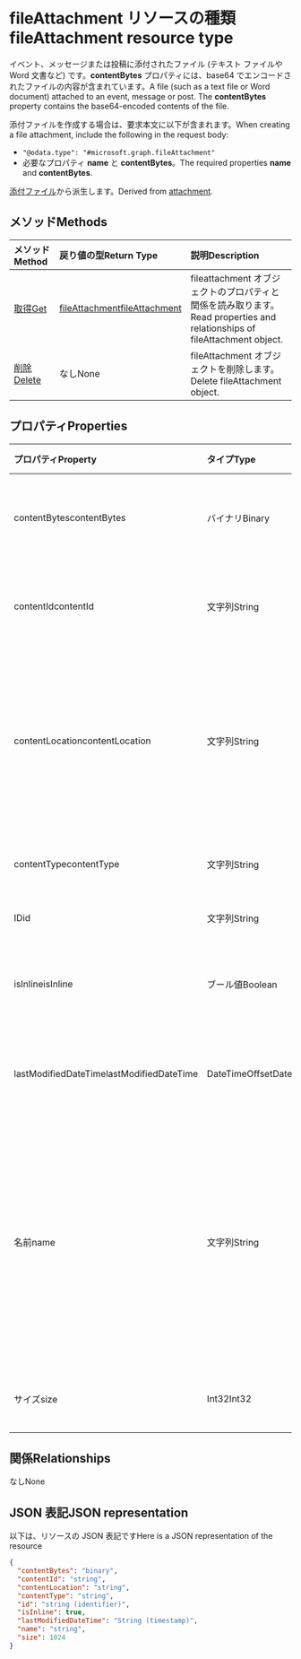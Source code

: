 # <a name="fileattachment-resource-type"></a><span data-ttu-id="2c923-101">fileAttachment リソースの種類</span><span class="sxs-lookup"><span data-stu-id="2c923-101">fileAttachment resource type</span></span>

<span data-ttu-id="2c923-p101">イベント、メッセージまたは投稿に添付されたファイル (テキスト ファイルや Word 文書など) です。**contentBytes** プロパティには、base64 でエンコードされたファイルの内容が含まれています。</span><span class="sxs-lookup"><span data-stu-id="2c923-p101">A file (such as a text file or Word document) attached to an event, message or post. The  **contentBytes** property contains the base64-encoded contents of the file.</span></span>  

<span data-ttu-id="2c923-104">添付ファイルを作成する場合は、要求本文に以下が含まれます。</span><span class="sxs-lookup"><span data-stu-id="2c923-104">When creating a file attachment, include the following in the request body:</span></span>

* `"@odata.type": "#microsoft.graph.fileAttachment"`
* <span data-ttu-id="2c923-105">必要なプロパティ **name** と **contentBytes**。</span><span class="sxs-lookup"><span data-stu-id="2c923-105">The required properties **name** and **contentBytes**.</span></span>

<span data-ttu-id="2c923-106">[添付ファイル](attachment.md)から派生します。</span><span class="sxs-lookup"><span data-stu-id="2c923-106">Derived from [attachment](attachment.md).</span></span>

## <a name="methods"></a><span data-ttu-id="2c923-107">メソッド</span><span class="sxs-lookup"><span data-stu-id="2c923-107">Methods</span></span>

| <span data-ttu-id="2c923-108">メソッド</span><span class="sxs-lookup"><span data-stu-id="2c923-108">Method</span></span>       | <span data-ttu-id="2c923-109">戻り値の型</span><span class="sxs-lookup"><span data-stu-id="2c923-109">Return Type</span></span>  |<span data-ttu-id="2c923-110">説明</span><span class="sxs-lookup"><span data-stu-id="2c923-110">Description</span></span>|
|:---------------|:--------|:----------|
|[<span data-ttu-id="2c923-111">取得</span><span class="sxs-lookup"><span data-stu-id="2c923-111">Get</span></span>](../api/attachment_get.md) | [<span data-ttu-id="2c923-112">fileAttachment</span><span class="sxs-lookup"><span data-stu-id="2c923-112">fileAttachment</span></span>](fileattachment.md) |<span data-ttu-id="2c923-113">fileattachment オブジェクトのプロパティと関係を読み取ります。</span><span class="sxs-lookup"><span data-stu-id="2c923-113">Read properties and relationships of fileAttachment object.</span></span>|
|[<span data-ttu-id="2c923-114">削除</span><span class="sxs-lookup"><span data-stu-id="2c923-114">Delete</span></span>](../api/attachment_delete.md) | <span data-ttu-id="2c923-115">なし</span><span class="sxs-lookup"><span data-stu-id="2c923-115">None</span></span> |<span data-ttu-id="2c923-116">fileAttachment オブジェクトを削除します。</span><span class="sxs-lookup"><span data-stu-id="2c923-116">Delete fileAttachment object.</span></span> |

## <a name="properties"></a><span data-ttu-id="2c923-117">プロパティ</span><span class="sxs-lookup"><span data-stu-id="2c923-117">Properties</span></span>
| <span data-ttu-id="2c923-118">プロパティ</span><span class="sxs-lookup"><span data-stu-id="2c923-118">Property</span></span>     | <span data-ttu-id="2c923-119">タイプ</span><span class="sxs-lookup"><span data-stu-id="2c923-119">Type</span></span>   |<span data-ttu-id="2c923-120">説明</span><span class="sxs-lookup"><span data-stu-id="2c923-120">Description</span></span>|
|:---------------|:--------|:----------|
|<span data-ttu-id="2c923-121">contentBytes</span><span class="sxs-lookup"><span data-stu-id="2c923-121">contentBytes</span></span>|<span data-ttu-id="2c923-122">バイナリ</span><span class="sxs-lookup"><span data-stu-id="2c923-122">Binary</span></span>|<span data-ttu-id="2c923-123">base64 でエンコードされたファイルの内容。</span><span class="sxs-lookup"><span data-stu-id="2c923-123">The base64-encoded contents of the file.</span></span>|
|<span data-ttu-id="2c923-124">contentId</span><span class="sxs-lookup"><span data-stu-id="2c923-124">contentId</span></span>|<span data-ttu-id="2c923-125">文字列</span><span class="sxs-lookup"><span data-stu-id="2c923-125">String</span></span>|<span data-ttu-id="2c923-126">Exchange ストア内の添付ファイルの ID。</span><span class="sxs-lookup"><span data-stu-id="2c923-126">The ID of the attachment in the Exchange store.</span></span>|
|<span data-ttu-id="2c923-127">contentLocation</span><span class="sxs-lookup"><span data-stu-id="2c923-127">contentLocation</span></span>|<span data-ttu-id="2c923-128">文字列</span><span class="sxs-lookup"><span data-stu-id="2c923-128">String</span></span>|<span data-ttu-id="2c923-129">添付ファイルのコンテンツの場所に対応する Uniform Resource Identifier (URI)。</span><span class="sxs-lookup"><span data-stu-id="2c923-129">The Uniform Resource Identifier (URI) that corresponds to the location of the content of the attachment.</span></span>|
|<span data-ttu-id="2c923-130">contentType</span><span class="sxs-lookup"><span data-stu-id="2c923-130">contentType</span></span>|<span data-ttu-id="2c923-131">文字列</span><span class="sxs-lookup"><span data-stu-id="2c923-131">String</span></span>|<span data-ttu-id="2c923-132">添付ファイルのコンテンツ タイプ。</span><span class="sxs-lookup"><span data-stu-id="2c923-132">The content type of the attachment.</span></span>|
|<span data-ttu-id="2c923-133">ID</span><span class="sxs-lookup"><span data-stu-id="2c923-133">id</span></span>|<span data-ttu-id="2c923-134">文字列</span><span class="sxs-lookup"><span data-stu-id="2c923-134">String</span></span>|<span data-ttu-id="2c923-135">添付ファイル ID。</span><span class="sxs-lookup"><span data-stu-id="2c923-135">The attachment ID.</span></span>|
|<span data-ttu-id="2c923-136">isInline</span><span class="sxs-lookup"><span data-stu-id="2c923-136">isInline</span></span>|<span data-ttu-id="2c923-137">ブール値</span><span class="sxs-lookup"><span data-stu-id="2c923-137">Boolean</span></span>|<span data-ttu-id="2c923-138">インライン添付ファイルの場合、true に設定します。</span><span class="sxs-lookup"><span data-stu-id="2c923-138">Set to true if this is an inline attachment.</span></span>|
|<span data-ttu-id="2c923-139">lastModifiedDateTime</span><span class="sxs-lookup"><span data-stu-id="2c923-139">lastModifiedDateTime</span></span>|<span data-ttu-id="2c923-140">DateTimeOffset</span><span class="sxs-lookup"><span data-stu-id="2c923-140">DateTimeOffset</span></span>|<span data-ttu-id="2c923-141">添付ファイルが最後に変更された日時です。</span><span class="sxs-lookup"><span data-stu-id="2c923-141">The date and time when the attachment was last modified.</span></span>|
|<span data-ttu-id="2c923-142">名前</span><span class="sxs-lookup"><span data-stu-id="2c923-142">name</span></span>|<span data-ttu-id="2c923-143">文字列</span><span class="sxs-lookup"><span data-stu-id="2c923-143">String</span></span>|<span data-ttu-id="2c923-144">埋め込み添付ファイルを表すアイコンの下に表示されるテキストを表す名前。これは、実際のファイル名にする必要はありません。</span><span class="sxs-lookup"><span data-stu-id="2c923-144">The name representing the text that is displayed below the icon representing the embedded attachment.This does not need to be the actual file name.</span></span>|
|<span data-ttu-id="2c923-145">サイズ</span><span class="sxs-lookup"><span data-stu-id="2c923-145">size</span></span>|<span data-ttu-id="2c923-146">Int32</span><span class="sxs-lookup"><span data-stu-id="2c923-146">Int32</span></span>|<span data-ttu-id="2c923-147">添付ファイルのバイト単位のサイズ。</span><span class="sxs-lookup"><span data-stu-id="2c923-147">The size in bytes of the attachment.</span></span>|

## <a name="relationships"></a><span data-ttu-id="2c923-148">関係</span><span class="sxs-lookup"><span data-stu-id="2c923-148">Relationships</span></span>
<span data-ttu-id="2c923-149">なし</span><span class="sxs-lookup"><span data-stu-id="2c923-149">None</span></span>


## <a name="json-representation"></a><span data-ttu-id="2c923-150">JSON 表記</span><span class="sxs-lookup"><span data-stu-id="2c923-150">JSON representation</span></span>

<span data-ttu-id="2c923-151">以下は、リソースの JSON 表記です</span><span class="sxs-lookup"><span data-stu-id="2c923-151">Here is a JSON representation of the resource</span></span>

<!-- {
  "blockType": "resource",
  "baseType": "microsoft.graph.attachment",
  "optionalProperties": [

  ],
  "@odata.type": "microsoft.graph.fileAttachment"
}-->

```json
{
  "contentBytes": "binary",
  "contentId": "string",
  "contentLocation": "string",
  "contentType": "string",
  "id": "string (identifier)",
  "isInline": true,
  "lastModifiedDateTime": "String (timestamp)",
  "name": "string",
  "size": 1024
}

```

<!-- uuid: 8fcb5dbc-d5aa-4681-8e31-b001d5168d79
2015-10-25 14:57:30 UTC -->
<!-- {
  "type": "#page.annotation",
  "description": "fileAttachment resource",
  "keywords": "",
  "section": "documentation",
  "tocPath": ""
}-->
